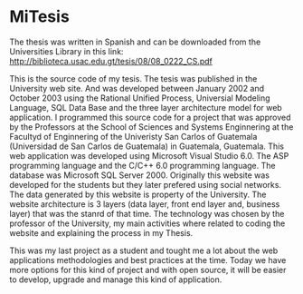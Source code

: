 # MiTesis
The thesis was written in Spanish and can be downloaded from the Universities Library in this link: http://biblioteca.usac.edu.gt/tesis/08/08_0222_CS.pdf

This is the source code of my tesis. The tesis was published in the University web site. And was developed between January 2002 and October 2003 using the Rational Unified
Process, Universial Modeling Language, SQL Data Base and the three layer architecture model for web application. 
I programmed this source code for a project that was approved by the Professors at the School of Sciences and Systems Enginnering at the Facultyd of Enginnering of the 
Univeristy San Carlos of Guatemala (Universidad de San Carlos de Guatemala) in Guatemala, Guatemala. 
This web application was developed using Microsoft Visual Studio 6.0. The ASP programming language and the C/C++ 6.0 programming language. 
The database was Microsoft SQL Server 2000. 
Originally this website was developed for the students but they later prefered using social networks. The data generated by this website is property of the University. 
The website architecture is 3 layers (data layer, front end layer and, business layer) that was the stanrd of that time. The technology was chosen by the professor of the 
University, my main activities where related to coding the website and explaining the process in my Thesis. 

This was my last project as a student and tought me a lot about the web applications methodologies and best practices at the time. 
Today we have more options for this kind of project and with open source, it will be easier to develop, upgrade and manage this kind of application. 

